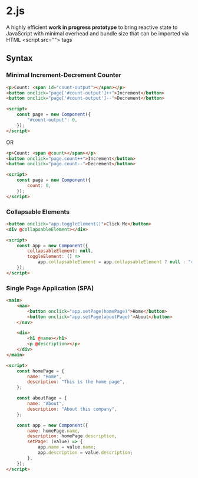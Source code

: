 # 2.js

A highly efficient **work in progress prototype** to bring reactive state to JavaScript with minimal overhead and bundle size that can be imported via HTML \<script src=""\> tags

## Syntax

### Minimal Increment-Decrement Counter

```html
<p>Count: <span id="count-output"></span></p>
<button onclick="page['#count-output']++">Increment</button>
<button onclick="page['#count-output']--">Decrement</button>

<script>
    const page = new Component({
        "#count-output": 0,
    });
</script>
```

OR

```html
<p>Count: <span @count></span></p>
<button onclick="page.count++">Increment</button>
<button onclick="page.count--">Decrement</button>

<script>
    const page = new Component({
        count: 0,
    });
</script>
```

### Collapsable Elements

```html
<button onclick="app.toggleElement()">Click Me</button>
<div @collapsableElement></div>

<script>
    const app = new Component({
        collapsableElement: null,
        toggleElement: () =>
            app.collapsableElement = app.collapsableElement ? null : "<h1>Hello World</h1>",
    });
</script>
```

### Single Page Application (SPA)

```html
<main>
    <nav>
        <button onclick="app.setPage(homePage)">Home</button>
        <button onclick="app.setPage(aboutPage)">About</button>
    </nav>

    <div>
        <h1 @name></h1>
        <p @description></p>
    </div>
</main>

<script>
    const homePage = {
        name: "Home",
        description: "This is the home page",
    };

    const aboutPage = {
        name: "About",
        description: "About this company",
    };

    const app = new Component({
        name: homePage.name,
        description: homePage.description,
        setPage: (value) => {
            app.name = value.name;
            app.description = value.description;
        },
    });
</script>
```
